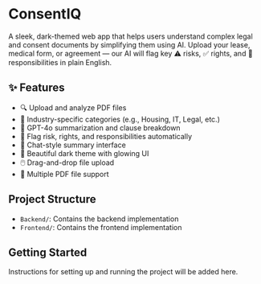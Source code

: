 # ConsentIQ

A sleek, dark-themed web app that helps users understand complex legal and consent documents by simplifying them using AI. Upload your lease, medical form, or agreement — our AI will flag key ⚠️ risks, ✅ rights, and 📌 responsibilities in plain English.

## ✨ Features

- 🔍 Upload and analyze PDF files
- 📁 Industry-specific categories (e.g., Housing, IT, Legal, etc.)
- 🧠 GPT-4o summarization and clause breakdown
- 🎯 Flag risk, rights, and responsibilities automatically
- 💬 Chat-style summary interface
- 🌙 Beautiful dark theme with glowing UI
- 🖱️ Drag-and-drop file upload
- 🧾 Multiple PDF file support

## Project Structure

- `Backend/`: Contains the backend implementation
- `Frontend/`: Contains the frontend implementation

## Getting Started

Instructions for setting up and running the project will be added here.
